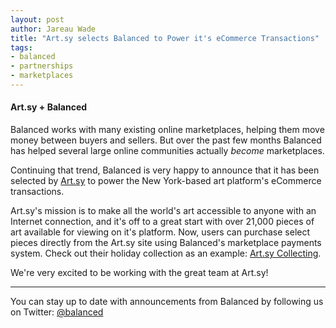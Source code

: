 ```yaml
---
layout: post
author: Jareau Wade
title: "Art.sy selects Balanced to Power it's eCommerce Transactions"
tags:
- balanced
- partnerships
- marketplaces
---
```

#### Art.sy + Balanced
Balanced works with many existing online marketplaces, helping them move money between buyers and sellers. But over the past few months Balanced has helped several large online communities actually *become* marketplaces. 

Continuing that trend, Balanced is very happy to announce that it has been selected by [Art.sy](http://artsy.net) to power the New York-based art platform's eCommerce transactions.

Art.sy's mission is to make all the world's art accessible to anyone with an Internet connection, and it's off to a great start with over 21,000 pieces of art available for viewing on it's platform. Now, users can purchase select pieces directly from the Art.sy site using Balanced's marketplace payments system. Check out their holiday collection as an example: [Art.sy Collecting](http://artsy.net/collecting).

We're very excited to be working with the great team at Art.sy!
- --
You can stay up to date with announcements from Balanced by following us on Twitter:
[@balanced](http://www.twitter.com/balanced)
